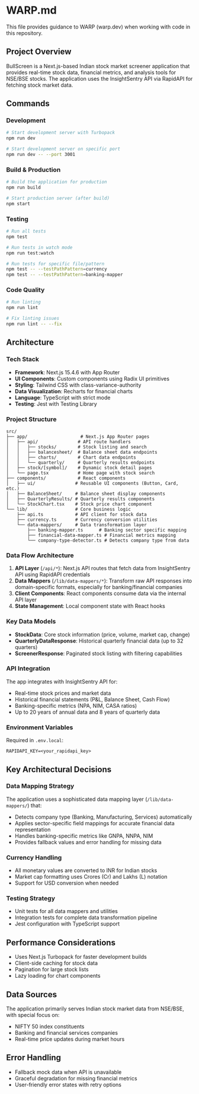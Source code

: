 # WARP.md

This file provides guidance to WARP (warp.dev) when working with code in this repository.

## Project Overview

BullScreen is a Next.js-based Indian stock market screener application that provides real-time stock data, financial metrics, and analysis tools for NSE/BSE stocks. The application uses the InsightSentry API via RapidAPI for fetching stock market data.

## Commands

### Development
```bash
# Start development server with Turbopack
npm run dev

# Start development server on specific port
npm run dev -- --port 3001
```

### Build & Production
```bash
# Build the application for production
npm run build

# Start production server (after build)
npm start
```

### Testing
```bash
# Run all tests
npm test

# Run tests in watch mode
npm run test:watch

# Run tests for specific file/pattern
npm test -- --testPathPattern=currency
npm test -- --testPathPattern=banking-mapper
```

### Code Quality
```bash
# Run linting
npm run lint

# Fix linting issues
npm run lint -- --fix
```

## Architecture

### Tech Stack
- **Framework**: Next.js 15.4.6 with App Router
- **UI Components**: Custom components using Radix UI primitives
- **Styling**: Tailwind CSS with class-variance-authority
- **Data Visualization**: Recharts for financial charts
- **Language**: TypeScript with strict mode
- **Testing**: Jest with Testing Library

### Project Structure

```
src/
├── app/                    # Next.js App Router pages
│   ├── api/               # API route handlers
│   │   ├── stocks/        # Stock listing and search
│   │   ├── balancesheet/  # Balance sheet data endpoints
│   │   ├── charts/        # Chart data endpoints
│   │   └── quarterly/     # Quarterly results endpoints
│   ├── stock/[symbol]/    # Dynamic stock detail pages
│   └── page.tsx           # Home page with stock search
├── components/            # React components
│   ├── ui/               # Reusable UI components (Button, Card, etc.)
│   ├── BalanceSheet/     # Balance sheet display components
│   ├── QuarterlyResults/ # Quarterly results components
│   └── StockChart.tsx    # Stock price chart component
└── lib/                  # Core business logic
    ├── api.ts            # API client for stock data
    ├── currency.ts       # Currency conversion utilities
    └── data-mappers/     # Data transformation layer
        ├── banking-mapper.ts      # Banking sector specific mapping
        ├── financial-data-mapper.ts # Financial metrics mapping
        └── company-type-detector.ts # Detects company type from data
```

### Data Flow Architecture

1. **API Layer** (`/api/*`): Next.js API routes that fetch data from InsightSentry API using RapidAPI credentials
2. **Data Mappers** (`/lib/data-mappers/*`): Transform raw API responses into domain-specific formats, especially for banking/financial companies
3. **Client Components**: React components consume data via the internal API layer
4. **State Management**: Local component state with React hooks

### Key Data Models

- **StockData**: Core stock information (price, volume, market cap, change)
- **QuarterlyDataResponse**: Historical quarterly financial data (up to 32 quarters)
- **ScreenerResponse**: Paginated stock listing with filtering capabilities

### API Integration

The app integrates with InsightSentry API for:
- Real-time stock prices and market data
- Historical financial statements (P&L, Balance Sheet, Cash Flow)
- Banking-specific metrics (NPA, NIM, CASA ratios)
- Up to 20 years of annual data and 8 years of quarterly data

### Environment Variables

Required in `.env.local`:
```
RAPIDAPI_KEY=<your_rapidapi_key>
```

## Key Architectural Decisions

### Data Mapping Strategy
The application uses a sophisticated data mapping layer (`/lib/data-mappers/`) that:
- Detects company type (Banking, Manufacturing, Services) automatically
- Applies sector-specific field mappings for accurate financial data representation
- Handles banking-specific metrics like GNPA, NNPA, NIM
- Provides fallback values and error handling for missing data

### Currency Handling
- All monetary values are converted to INR for Indian stocks
- Market cap formatting uses Crores (Cr) and Lakhs (L) notation
- Support for USD conversion when needed

### Testing Strategy
- Unit tests for all data mappers and utilities
- Integration tests for complete data transformation pipeline
- Jest configuration with TypeScript support

## Performance Considerations

- Uses Next.js Turbopack for faster development builds
- Client-side caching for stock data
- Pagination for large stock lists
- Lazy loading for chart components

## Data Sources

The application primarily serves Indian stock market data from NSE/BSE, with special focus on:
- NIFTY 50 index constituents
- Banking and financial services companies
- Real-time price updates during market hours

## Error Handling

- Fallback mock data when API is unavailable
- Graceful degradation for missing financial metrics
- User-friendly error states with retry options
